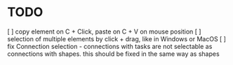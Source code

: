 # TODO

[ ] copy element on C + Click, paste on C + V on mouse position
[ ] selection of multiple elements by click + drag, like in Windows or MacOS
[ ] fix Connection selection - connections with tasks are not selectable as connections with shapes. this should be fixed in the same way as shapes